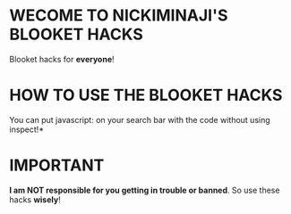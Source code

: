 # **WECOME TO NICKIMINAJI'S BLOOKET HACKS**
Blooket hacks for **everyone**!

# **HOW TO USE THE BLOOKET HACKS**
You can put javascript: on your search bar with the code without using inspect!*

# **IMPORTANT**
**I am NOT responsible for you getting in trouble or banned**. So use these hacks **wisely**!
